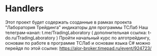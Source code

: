# Handlers
Этот проект будет содержать созданные в рамках проекта "Лаборатория Трейдинга" индикаторы для программы ТСЛаб
Наш телеграм-канал: t.me/TradingLaboratory ( дополнительная ссылка: t-do.ru/TradingLaboratory )
Пройти начальный курс по  алготрейдингу, основам по работе в программе ТСЛаб и основам языка С# можно перейдя по этой ссылке: https://alor-broker.timepad.ru/event/924723/
